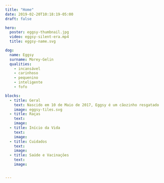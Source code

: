 ```yaml
---
title: "Home"
date: 2019-02-20T10:18:19-05:00
draft: false

hero:
  poster: eggsy-thumbnail.jpg
  video: eggsy-silent-era.mp4
  title: eggsy-name.svg

dog:
  name: Eggsy
  surname: Morey-Gelin
  qualities:
    - incansável
    - carinhoso
    - pequenino
    - inteligente
    - fofo

blocks:
  - title: Geral
    text: Nascido em 10 de Maio de 2017, Eggsy é um cãozinho resgatado das ruas com muita energia e se assemelha a um Brittany. Com um pouco mais de 10Kg, Eggsy sempre quer brincar e atacar seu irmão mais velho, Kody. Sua cor é roxo.
    image: eggsy-tiles.svg
  - title: Raças
    text:
    image:
  - title: Início da Vida
    text:
    image:
  - title: Cuidados
    text:
    image:
  - title: Saúde e Vacinaçōes
    text:
    image:


---
```

